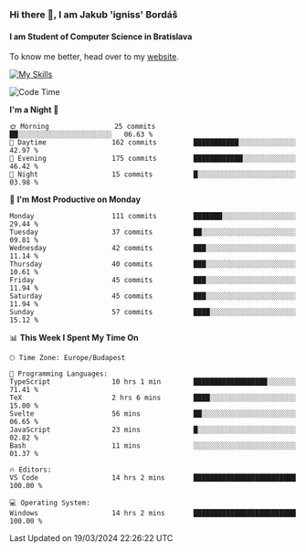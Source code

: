 ### Hi there 👋, I am Jakub 'igniss' Bordáš

#### I am Student of Computer Science in Bratislava
To know me better, head over to my [website](https://bordas.sk).

[![My Skills](https://skillicons.dev/icons?i=js,html,css,figma,svelte,java,kotlin,python,postgresql,typescript,nest,nodejs)](https://bordas.sk)


<!--START_SECTION:waka-->
![Code Time](http://img.shields.io/badge/Code%20Time-1%2C439%20hrs%2024%20mins-blue)

**I'm a Night 🦉** 

```text
🌞 Morning                25 commits          ██░░░░░░░░░░░░░░░░░░░░░░░   06.63 % 
🌆 Daytime                162 commits         ███████████░░░░░░░░░░░░░░   42.97 % 
🌃 Evening                175 commits         ████████████░░░░░░░░░░░░░   46.42 % 
🌙 Night                  15 commits          █░░░░░░░░░░░░░░░░░░░░░░░░   03.98 % 
```
📅 **I'm Most Productive on Monday** 

```text
Monday                   111 commits         ███████░░░░░░░░░░░░░░░░░░   29.44 % 
Tuesday                  37 commits          ██░░░░░░░░░░░░░░░░░░░░░░░   09.81 % 
Wednesday                42 commits          ███░░░░░░░░░░░░░░░░░░░░░░   11.14 % 
Thursday                 40 commits          ███░░░░░░░░░░░░░░░░░░░░░░   10.61 % 
Friday                   45 commits          ███░░░░░░░░░░░░░░░░░░░░░░   11.94 % 
Saturday                 45 commits          ███░░░░░░░░░░░░░░░░░░░░░░   11.94 % 
Sunday                   57 commits          ████░░░░░░░░░░░░░░░░░░░░░   15.12 % 
```


📊 **This Week I Spent My Time On** 

```text
🕑︎ Time Zone: Europe/Budapest

💬 Programming Languages: 
TypeScript               10 hrs 1 min        ██████████████████░░░░░░░   71.41 % 
TeX                      2 hrs 6 mins        ████░░░░░░░░░░░░░░░░░░░░░   15.00 % 
Svelte                   56 mins             ██░░░░░░░░░░░░░░░░░░░░░░░   06.65 % 
JavaScript               23 mins             █░░░░░░░░░░░░░░░░░░░░░░░░   02.82 % 
Bash                     11 mins             ░░░░░░░░░░░░░░░░░░░░░░░░░   01.37 % 

🔥 Editors: 
VS Code                  14 hrs 2 mins       █████████████████████████   100.00 % 

💻 Operating System: 
Windows                  14 hrs 2 mins       █████████████████████████   100.00 % 
```


 Last Updated on 19/03/2024 22:26:22 UTC
<!--END_SECTION:waka-->
